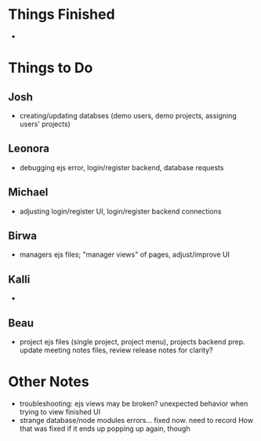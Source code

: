# Things Finished
- 

# Things to Do
## Josh
- creating/updating databses (demo users, demo projects, assigning users' projects)
## Leonora
- debugging ejs error, login/register backend, database requests
## Michael
- adjusting login/register UI, login/register backend connections
## Birwa
- managers ejs files; "manager views" of pages, adjust/improve UI
## Kalli
- 
## Beau
- project ejs files (single project, project menu), projects backend prep. update meeting notes files, review release notes for clarity?

# Other Notes
- troubleshooting: ejs views may be broken? unexpected behavior when trying to view finished UI
- strange database/node modules errors... fixed now. need to record How that was fixed if it ends up popping up again, though